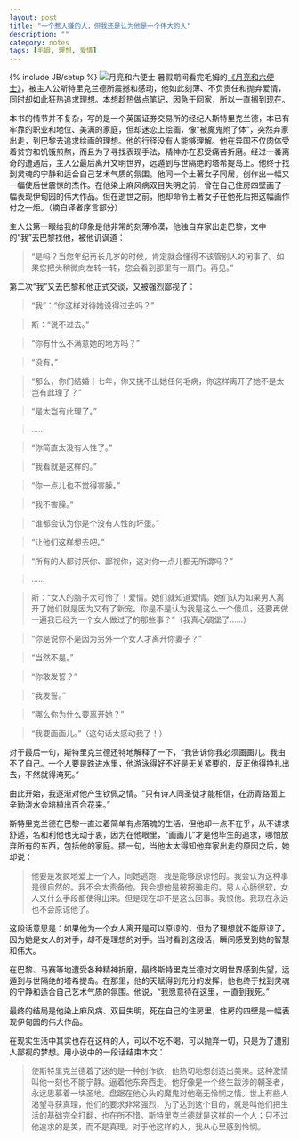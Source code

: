 ```yaml
---
layout: post
title: "一个惹人嫌的人，但我还是认为他是一个伟大的人"
description: ""
category: notes
tags: [毛姆, 理想, 爱情]
---
```

{% include JB/setup %}
![月亮和六便士](http://img3.douban.com/lpic/s6520071.jpg)
暑假期间看完毛姆的[《月亮和六便士》](http://book.douban.com/subject/6313461/ "月亮和六便士")，被主人公斯特里克兰德所震撼和感动，他如此刻薄、不负责任和抛弃爱情，同时却如此狂热追求理想。本想趁热做点笔记，因急于回家，所以一直搁到现在。

本书的情节并不复杂，写的是一个英国证券交易所的经纪人斯特里克兰德，本已有牢靠的职业和地位、美满的家庭，但却迷恋上绘画，像“被魔鬼附了体”，突然弃家出走，到巴黎去追求绘画的理想。他的行径没有人能够理解。他在异国不仅肉体受着贫穷和饥饿煎熬，而且为了寻找表现手法，精神亦在忍受痛苦折磨。经过一番离奇的遭遇后，主人公最后离开文明世界，远遁到与世隔绝的塔希提岛上。他终于找到灵魂的宁静和适合自己艺术气质的氛围。他同一个土著女子同居，创作出一幅又一幅使后世震惊的杰作。在他染上麻风病双目失明之前，曾在自己住房四壁画了一幅表现伊甸园的伟大作品。但在逝世之前，他却命令土著女子在他死后把这幅画作付之一炬。（摘自译者序言部分）

主人公第一眼给我的印象是他非常的刻薄冷漠，他独自弃家出走巴黎，文中的“我”去巴黎找他，被他讥讽道：

>“是吗？当您年纪再长几岁的时候，肯定就会懂得不该管别人的闲事了。如果您把头稍微向左转一转，您会看到那里有一扇门。再见。”

第二次“我”又去巴黎和他正式交谈，又被强烈鄙视了：

>“我”：“你这样对待她说得过去吗？”

>斯：“说不过去。”

>“你有什么不满意她的地方吗？”

>“没有。”

>“那么，你们结婚十七年，你又挑不出她任何毛病，你这样离开了她不是太岂有此理了？”

>“是太岂有此理了。”

>……

>“你简直太没有人性了。”

>“我看就是这样的。”

>“你一点儿也不觉得害臊。”

>“我不害臊。”

>“谁都会认为你是个没有人性的坏蛋。”

>“让他们这样想去吧。”

>“所有的人都讨厌你、鄙视你，这对你一点儿都无所谓吗？”

>……

>斯：“女人的脑子太可怜了！爱情。她们就知道爱情。她们认为如果男人离开了她们就是因为又有了新宠。你是不是认为我是这么一个傻瓜，还要再做一遍我已经为一个女人做过了的那些事？”（我真心碉堡了……）

>“你是说你不是因为另外一个女人才离开你妻子？”

>“当然不是。”

>“你敢发誓？”

>“我发誓。”

>“哪么你为什么要离开她？”

>“我要画画儿。”（这句话太感动我了！）

对于最后一句，斯特里克兰德还特地解释了一下，“我告诉你我必须画画儿。我由不了自己。一个人要是跌进水里，他游泳得好不好是无关紧要的，反正他得挣扎出去，不然就得淹死。”

由此开始，我逐渐对他产生钦佩之情。“只有诗人同圣徒才能相信，在沥青路面上辛勤浇水会培植出百合花来。”

斯特里克兰德在巴黎一直过着简单有点落魄的生活，但他却一点不在乎，从不讲求舒适，名和利他也无动于衷，因为在他眼里，“画画儿”才是他毕生的追求，哪怕放弃所有的东西，包括他的家庭。插一句，当他太太得知他弃家出走的原因之后，她却说：

>他要是发疯地爱上一个人，同她逃跑，我是能够原谅他的。我会认为这种事是很自然的。我不会太责备他。我会想他是被拐骗走的。男人心肠很软，女人又什么手段都使得出来。但是现在却不是这么回事。我恨他。我现在永远也不会原谅他了。

这段话意思是：如果他为一个女人离开是可以原谅的，但为了理想就不能原谅了。因为她是女人的对手，却不是理想的对手。当时看到这段话，瞬间感受到她的智慧和伟大。

在巴黎、马赛等地遭受各种精神折磨，最终斯特里克兰德对文明世界感到失望，远遁到与世隔绝的塔希提岛。在那里，他的天赋得到充分的发挥，他也终于找到灵魂的宁静和适合自己艺术气质的氛围。他说，“我愿意待在这里，一直到我死。”

最终的结局是他染上麻风病、双目失明，死在自己的住房里，住房的四壁是一幅表现伊甸园的伟大作品。

在现实生活中其实也存在这样的人，可以不吃不喝，可以抛弃一切，只是为了遭别人鄙视的梦想。用小说中的一段话结束本文：

>使斯特里克兰德着了迷的是一种创作欲，他热切地想创造出美来。这种激情叫他一刻也不能宁静。逼着他东奔西走。他好像是一个终生跋涉的朝圣者，永远思慕着一块圣地。盘踞在他心头的魔鬼对他毫无怜悯之情。世上有些人渴望寻获真理，他们的要求非常强烈，为了达到这个目的，就是叫他们把生活的基础完全打翻，也在所不惜。斯特里克兰德就是这样的一个人；只不过他追求的是美，而不是真理。对于他这样的人，我从心里感到怜悯。

